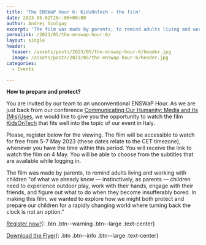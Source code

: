 ```yaml
---
title: 'The ENSWaP Hour 6: KidsOnTech - the film'
date: 2023-05-02T20::00+00:00
author: Andrej Szolgay
excerpt: 'The film was made by parents, to remind adults living and working with children: how to prepare and protect them? Register now!'
permalink: /2023/05/the-enswap-hour-6/
layout: single
header:
  teaser: /assets/posts/2023/05/the-enswap-hour-6/header.jpg
  image: /assets/posts/2023/05/the-enswap-hour-6/header.jpg
categories:
  - Events

---
```


**How to prepare and protect?**

You are invited by our team to an unconventional ENSWaP Hour. As we are just back from our conference [Communicating Our Humanity: Media and Its (Mis)Uses](https://enswap.org/2023/03/communicating-our-humanity-hermmes-conference/), we would like to give you the opportunity to watch the film [KidsOnTech](https://kidsontech.film) that fits well into the topic of our event in Italy.

Please, register below for the viewing. The film will be accessible to watch for free from 5-7 May 2023 (these dates relate to the CET timezone), whenever you have the time within this period. You will receive the link to watch the film on 4 May. You will be able to choose from the subtitles that are available while logging in.

The film was made by parents, to remind adults living and working with children "of what we already know — instinctively, as parents — children need to experience outdoor play, work with their hands, engage with their friends, and figure out what to do when they become insufferably bored. In making this film, we wanted to explore how we might both protect and prepare our children for a rapidly changing world where turning back the clock is not an option."

[Register now!](http://tiny.cc/ENSWaPhour6){: .btn .btn--warning .btn--large .text-center}

[Download the Flyer](/assets/posts/2023/05/the-enswap-hour-6/The_ENSWaP_Hour_6_Flyer.pdf){: .btn .btn--info .btn--large .text-center}
